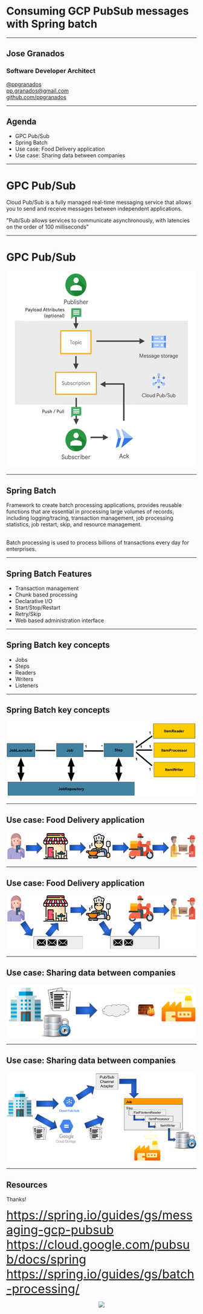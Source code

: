 # Consuming GCP PubSub messages with Spring batch

---

## Jose Granados

### Software Developer Architect
<!-- .slide: style="text-align: left;"> -->
<i class="fab fa-twitter"></i><a href="https://twitter.com/ppgranados">  @ppgranados</a><br>
<i class="fas fa-envelope"></i>  pp.granados@gmail.com<br>
<i class="fab fa-github"></i><a href="https://github.com/ppgranados">  github.com/ppgranados</a>

---

## Agenda
<!-- .slide: style="text-align: left;"> -->
- GPC Pub/Sub<br>
- Spring Batch<br>
- Use case: Food Delivery application<br>
- Use case: Sharing data between companies<br>

---

# GPC Pub/Sub
<!-- .slide: style="text-align: left;"> -->
Cloud Pub/Sub is a fully managed real-time messaging service that allows you to send and receive messages between independent applications.

"Pub/Sub allows services to communicate asynchronously, with latencies on the order of 100 milliseconds"<br>

---

# GPC Pub/Sub
<!-- .slide: style="text-align: left;"> -->
<p align="center">
<img src="images/pubsub_diagram.png" width="549" height="522"/>
</p>

---

## Spring Batch
<!-- .slide: style="text-align: left;"> -->
Framework to create batch processing applications, provides reusable functions that are essential in processing large volumes of records, including logging/tracing, transaction management, job processing statistics, job restart, skip, and resource management.

<br>
Batch processing is used to process billions of transactions every day for enterprises.

---

## Spring Batch Features
<!-- .slide: style="text-align: left;"> -->
- Transaction management
- Chunk based processing
- Declarative I/O
- Start/Stop/Restart
- Retry/Skip
- Web based administration interface

---

## Spring Batch key concepts
<!-- .slide: style="text-align: left;"> -->

- Jobs
- Steps
- Readers
- Writers
- Listeners

---

## Spring Batch key concepts
<!-- .slide: style="text-align: left;"> -->
<p align="center">
<img src="images/spring-batch-reference-model.png" />
</p>

---

## Use case: Food Delivery application
<!-- .slide: style="text-align: left;"> -->
<p align="center">
<img src="images/food_delivery.png" />
</p>

---

## Use case: Food Delivery application
<!-- .slide: style="text-align: left;"> -->
<p align="center">
<img src="images/food_delivery_async.png" />
</p>

---

## Use case: Sharing data between companies
<!-- .slide: style="text-align: left;"> -->
<p align="center">
<img src="images/companies_interaction.png" />
</p>

---

## Use case: Sharing data between companies
<!-- .slide: style="text-align: left;"> -->
<p align="center">
<img src="images/solution.png" />
</p>

---

## Resources
<!-- .slide: style="text-align: left;"> -->
Thanks!

<font size="6">
<a href="https://spring.io/guides/gs/messaging-gcp-pubsub">https://spring.io/guides/gs/messaging-gcp-pubsub</a><br>
<a href="https://cloud.google.com/pubsub/docs/spring">https://cloud.google.com/pubsub/docs/spring</a><br>
<a href="https://spring.io/guides/gs/batch-processing/">https://spring.io/guides/gs/batch-processing/</a>
</font>

<p align="center">
<img src="images/dockerdeepdive_qr_code.png" />
</p>
